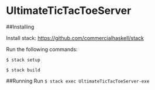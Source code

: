 # UltimateTicTacToeServer
##Installing

Install stack: https://github.com/commercialhaskell/stack 

Run the following commands:

	$ stack setup

	$ stack build

##Running
Run ```$ stack exec UltimateTicTacToeServer-exe```
